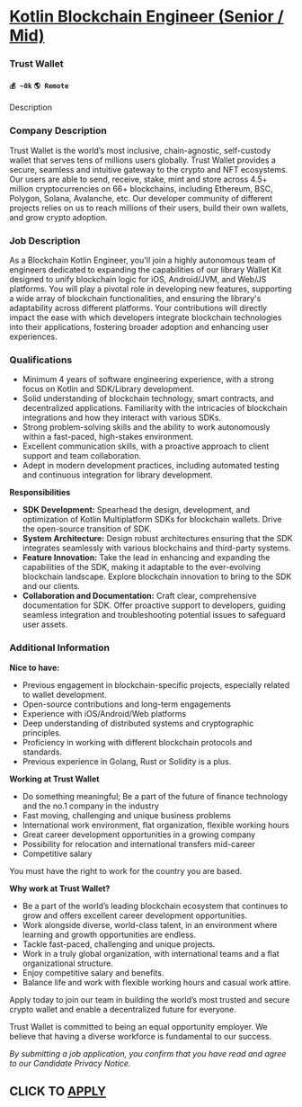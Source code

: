 # [Kotlin Blockchain Engineer (Senior / Mid)](https://www.remotewlb.com/apply/kotlin-blockchain-engineer-senior-mid)  
### Trust Wallet  
#### `💰 ~0k` `🌎 Remote`  

Description

### Company Description

Trust Wallet is the world’s most inclusive, chain-agnostic, self-custody wallet that serves tens of millions users globally. Trust Wallet provides a secure, seamless and intuitive gateway to the crypto and NFT ecosystems. Our users are able to send, receive, stake, mint and store across 4.5+ million cryptocurrencies on 66+ blockchains, including Ethereum, BSC, Polygon, Solana, Avalanche, etc. Our developer community of different projects relies on us to reach millions of their users, build their own wallets, and grow crypto adoption.

### Job Description

As a Blockchain Kotlin Engineer, you'll join a highly autonomous team of engineers dedicated to expanding the capabilities of our library Wallet Kit designed to unify blockchain logic for iOS, Android/JVM, and Web/JS platforms. You will play a pivotal role in developing new features, supporting a wide array of blockchain functionalities, and ensuring the library's adaptability across different platforms. Your contributions will directly impact the ease with which developers integrate blockchain technologies into their applications, fostering broader adoption and enhancing user experiences.

### Qualifications

  * Minimum 4 years of software engineering experience, with a strong focus on Kotlin and SDK/Library development.
  * Solid understanding of blockchain technology, smart contracts, and decentralized applications. Familiarity with the intricacies of blockchain integrations and how they interact with various SDKs.
  * Strong problem-solving skills and the ability to work autonomously within a fast-paced, high-stakes environment.
  * Excellent communication skills, with a proactive approach to client support and team collaboration.
  * Adept in modern development practices, including automated testing and continuous integration for library development.

 **Responsibilities**

  *  **SDK Development:** Spearhead the design, development, and optimization of Kotlin Multiplatform SDKs for blockchain wallets. Drive the open-source transition of SDK.
  *  **System Architecture:** Design robust architectures ensuring that the SDK integrates seamlessly with various blockchains and third-party systems.
  *  **Feature Innovation:** Take the lead in enhancing and expanding the capabilities of the SDK, making it adaptable to the ever-evolving blockchain landscape. Explore blockchain innovation to bring to the SDK and our clients.
  *  **Collaboration and Documentation:** Craft clear, comprehensive documentation for SDK. Offer proactive support to developers, guiding seamless integration and troubleshooting potential issues to safeguard user assets.

### Additional Information

 **Nice to have:**

  * Previous engagement in blockchain-specific projects, especially related to wallet development.
  * Open-source contributions and long-term engagements
  * Experience with iOS/Android/Web platforms
  * Deep understanding of distributed systems and cryptographic principles.
  * Proficiency in working with different blockchain protocols and standards.
  * Previous experience in Golang, Rust or Solidity is a plus.

 **Working at Trust Wallet**

  * Do something meaningful; Be a part of the future of finance technology and the no.1 company in the industry
  * Fast moving, challenging and unique business problems
  * International work environment, flat organization, flexible working hours
  * Great career development opportunities in a growing company
  * Possibility for relocation and international transfers mid-career
  * Competitive salary

You must have the right to work for the country you are based.

 **Why work at Trust Wallet?**

  * Be a part of the world’s leading blockchain ecosystem that continues to grow and offers excellent career development opportunities.
  * Work alongside diverse, world-class talent, in an environment where learning and growth opportunities are endless.
  * Tackle fast-paced, challenging and unique projects.
  * Work in a truly global organization, with international teams and a flat organizational structure.
  * Enjoy competitive salary and benefits.
  * Balance life and work with flexible working hours and casual work attire.

Apply today to join our team in building the world’s most trusted and secure crypto wallet and enable a decentralized future for everyone.  
  
Trust Wallet is committed to being an equal opportunity employer. We believe that having a diverse workforce is fundamental to our success.

 _By submitting a job application, you confirm that you have read and agree to our Candidate Privacy Notice._

  
## CLICK TO [APPLY](https://www.remotewlb.com/apply/kotlin-blockchain-engineer-senior-mid)

